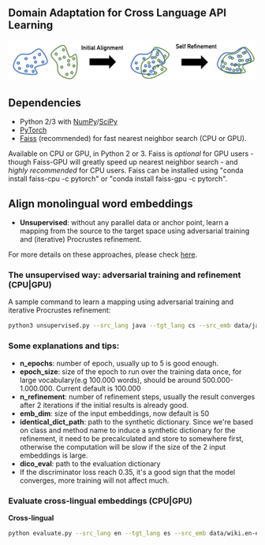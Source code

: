 ## Domain Adaptation for Cross Language API Learning 
![Model](figs/self_refinement.png)

## Dependencies
* Python 2/3 with [NumPy](http://www.numpy.org/)/[SciPy](https://www.scipy.org/)
* [PyTorch](http://pytorch.org/)
* [Faiss](https://github.com/facebookresearch/faiss) (recommended) for fast nearest neighbor search (CPU or GPU).

Available on CPU or GPU, in Python 2 or 3. Faiss is *optional* for GPU users - though Faiss-GPU will greatly speed up nearest neighbor search - and *highly recommended* for CPU users. Faiss can be installed using "conda install faiss-cpu -c pytorch" or "conda install faiss-gpu -c pytorch".

## Align monolingual word embeddings

* **Unsupervised**: without any parallel data or anchor point, learn a mapping from the source to the target space using adversarial training and (iterative) Procrustes refinement.

For more details on these approaches, please check [here](https://arxiv.org/pdf/1710.04087.pdf).

### The unsupervised way: adversarial training and refinement (CPU|GPU)
A sample command to learn a mapping using adversarial training and iterative Procrustes refinement:
```bash
python3 unsupervised.py --src_lang java --tgt_lang cs --src_emb data/java_vectors_sdk_functions_api_tokens_with_keywords_50_15.txt --tgt_emb data/cs_vectors_sdk_functions_api_tokens_with_keywords_50_15.txt --n_refinement 2 --emb_dim 50 --max_vocab 300000 --epoch_size 100000 --n_epochs 1 --identical_dict_path "dict/candidates_dict.txt" --dico_eval "eval/java-cs.txt"
```
### Some explanations and tips:
* **n_epochs**: number of epoch, usually up to 5 is good enough.
* **epoch_size**: size of the epoch to run over the training data once, for large vocabulary(e.g 100.000 words), should be around 500.000-1.000.000. Current default is 100.000
* **n_refinement**: number of refinement steps, usually the result converges after 2 iterations if the initial results is already good.
* **emb_dim**: size of the input embeddings, now default is 50
* **identical_dict_path**: path to the synthetic dictionary. Since we're based on class and method name to induce a synthetic dictionary for the refinement, it need to be precalculated and store to somewhere first, otherwise the computation will be slow if the size of the 2 input embeddings is large.
* **dico_eval**: path to the evaluation dictionary
* If the discriminator loss reach 0.35, it's a good sign that the model converges, more training will not affect much.


### Evaluate cross-lingual embeddings (CPU|GPU)

**Cross-lingual**
```bash
python evaluate.py --src_lang en --tgt_lang es --src_emb data/wiki.en-es.en.vec --tgt_emb data/wiki.en-es.es.vec --max_vocab 200000
```

